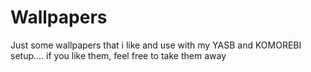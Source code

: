 # Wallpapers
Just some wallpapers that i like and use with my YASB and KOMOREBI setup.... if you like them, feel free to take them away
